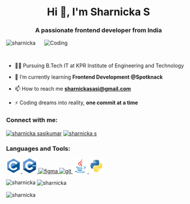 <h1 align="center">Hi 👋, I'm Sharnicka S</h1>
<h3 align="center">A passionate frontend developer from India</h3>
<img align="right" alt="Coding" width="400" src="https://images.lemonly.com/wp-content/uploads/2018/08/07150313/Homebase_Thumb_v01.gif">

<p align="left"> <img src="https://komarev.com/ghpvc/?username=sharnicka&label=Profile%20views&color=0e75b6&style=flat" alt="sharnicka" /> </p>

<p align="left"> <a href="https://twitter.com/" target="blank"><img src="https://img.shields.io/twitter/follow/?logo=twitter&style=for-the-badge" alt="" /></a> </p>

- 🧑‍🎓 Pursuing B.Tech IT at KPR Institute of Engineering and Technology

- 🌱 I’m currently learning **Frontend Development @Spotknack**

- 📫 How to reach me **sharnickasasi@gmail.com**

- ⚡ Coding dreams into reality, **one commit at a time**

<h3 align="left">Connect with me:</h3>
<p align="left">
<a href="https://linkedin.com/in/sharnicka sasikumar" target="blank"><img align="center" src="https://raw.githubusercontent.com/rahuldkjain/github-profile-readme-generator/master/src/images/icons/Social/linked-in-alt.svg" alt="sharnicka sasikumar" height="30" width="40" /></a>
<a href="https://medium.com/sharnicka s" target="blank"><img align="center" src="https://raw.githubusercontent.com/rahuldkjain/github-profile-readme-generator/master/src/images/icons/Social/medium.svg" alt="sharnicka s" height="30" width="40" /></a>
</p>

<h3 align="left">Languages and Tools:</h3>
<p align="left"> <a href="https://www.cprogramming.com/" target="_blank" rel="noreferrer"> <img src="https://raw.githubusercontent.com/devicons/devicon/master/icons/c/c-original.svg" alt="c" width="40" height="40"/> </a> <a href="https://www.w3schools.com/cpp/" target="_blank" rel="noreferrer"> <img src="https://raw.githubusercontent.com/devicons/devicon/master/icons/cplusplus/cplusplus-original.svg" alt="cplusplus" width="40" height="40"/> </a> <a href="https://www.figma.com/" target="_blank" rel="noreferrer"> <img src="https://www.vectorlogo.zone/logos/figma/figma-icon.svg" alt="figma" width="40" height="40"/> </a> <a href="https://git-scm.com/" target="_blank" rel="noreferrer"> <img src="https://www.vectorlogo.zone/logos/git-scm/git-scm-icon.svg" alt="git" width="40" height="40"/> </a> <a href="https://www.java.com" target="_blank" rel="noreferrer"> <img src="https://raw.githubusercontent.com/devicons/devicon/master/icons/java/java-original.svg" alt="java" width="40" height="40"/> </a> <a href="https://www.python.org" target="_blank" rel="noreferrer"> <img src="https://raw.githubusercontent.com/devicons/devicon/master/icons/python/python-original.svg" alt="python" width="40" height="40"/> </a> </p>

<p><img align="left" src="https://github-readme-stats.vercel.app/api/top-langs?username=sharnicka&show_icons=true&locale=en&layout=compact" alt="sharnicka" /></p>

<p>&nbsp;<img align="center" src="https://github-readme-stats.vercel.app/api?username=sharnicka&show_icons=true&locale=en" alt="sharnicka" /></p>

<p><img align="center" src="https://github-readme-streak-stats.herokuapp.com/?user=sharnicka&" alt="sharnicka" /></p>
